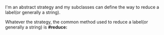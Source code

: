 I'm an abstract strategy and my subclasses can define the way to reduce a label(or generally a string).

Whatever the strategy, the common method used to reduce a label(or generally a string) is **#reduce:**